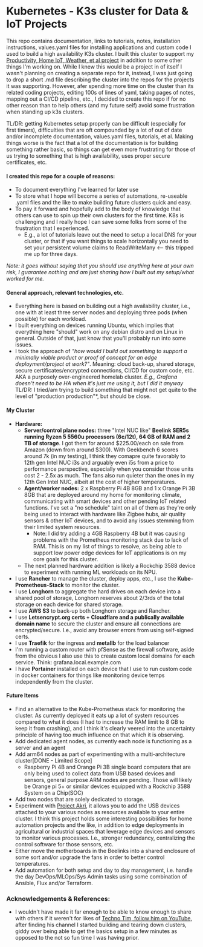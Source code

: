 # Kubernetes - K3s cluster for Data & IoT Projects

This repo contains documentation, links to tutorials, notes, installation instructions, values.yaml files for installing applications and custom code I used to build a high availability K3s cluster. I built this cluster to support my [Productivity, Home IoT, Weather, et al project](https://github.com/MarkhamLee/productivity-music-stocks-weather-IoT-dashboard) in addition to some other things I'm working on. While I knew this would be a project in of itself I wasn't planning on creating a separate repo for it, instead, I was just going to drop a short .md file describing the cluster into the repos for the projects it was supporting. However, afer spending more time on the cluster than its related coding projects, editing 100s of lines of yaml, taking pages of notes, mapping out a CI/CD pipeline, etc., I decided to create this repo if for no other reason than to help others (and my future self) avoid some frustration when standing up k3s clusters.  

TL/DR: getting Kubernetes setup properly can be difficult (especially for first timers), difficulties that are oft compounded by a lot of out of date and/or incomplete documentation, values.yaml files, tutorials, et al. Making things worse is the fact that a lot of the documentation is for building something rather basic, so things can get even more frustrating for those of us trying to something that is high availability, uses proper secure certificates, etc. 

 #### I created this repo for a couple of reasons:

 * To document everything I've learned for later use 
 * To store what I hope will become a series of automations, re-useable .yaml files and the like to make building future clusters quick and easy. 
 * To pay it forward and hopefully add to the body of knowledge that others can use to spin up their own clusters for the first time. K8s is challenging and I really hope I can save some folks from some of the frustration that I experienced. 
    * E.g., a lot of tutorials leave out the need to setup a local DNS for your cluster, or that if you want things to scale horizontally you need to set your persistent volume claims to ReadWriteMany <-- this tripped me up for three days. 

*Note: it goes without saying that you should use anything here at your own risk, I guarantee nothing and am just sharing how I built out my setup/what worked for me.*

#### General approach, relevant technologies, etc. 

* Everything here is based on building out a high availability cluster, i.e., one with at least three server nodes and deploying three pods (when possible) for each workload. 
* I built everything on devices running Ubuntu, which implies that everything here "should" work on any debian distro and on Linux in general. Outside of that, just know that you'll probably run into some issues. 
* I took the approach of *"how would I build out something to support a minimally viable product or proof of concept for an edge deployment/project at work?"*. Meaning: cloud back-up, shared storage, secure certificates/encrypted connections, CI/CD for custom code, etc. AKA a purposely over-engineered homelab cluster. *E.g., Grafana doesn't need to be HA when it's just me using it, but I did it anyway* TL/DR: I tried/am trying to build something that might not get quite to the level of "production production"*, but should be close. 

#### My Cluster 
* **Hardware:** 
    * **Server/control plane nodes:** three "Intel NUC like" **Beelink SER5s running Ryzen 5 5560u processors (6c/12t), 64 GB of RAM and 2 TB of storage**. I got them for around $225.00/each on sale from Amazon (down from around $300). With Geekbench 6 scores around 7k (in my testing), I think they comapre quite favorably to 12th gen Intel NUC i3s and arguably even i5s from a price to performance perspective, especially when you consider those units cost 2 - 2.5x as much.  The fans also run quieter than the ones in my 12th Gen Intel NUC, albeit at the cost of higher temperatures. 
    * **Agent/worker nodes:** 2 x Raspberry Pi 4B 8GB and 1 x Orange Pi 3B 8GB that are deployed around my home for monitoring climate, communicating with smart devices and other pending IoT related functions. I've set a "no schedule" taint on all of them as they're only being used to interact with hardware like Zigbee hubs, air quality sensors & other IoT devices, and to avoid any issues stemming from their limited system resources. 
        * Note: I did try adding a 4GB Raspberry 4B but it was causing problems with the Prometheus monitoring stack due to lack of RAM. This is on my list of things to resolve, as being able to support low power edge devices for IoT applications is on my core goals for this cluster. 
    * The next planned hardware addition is likely a Rockchip 3588 device to experiment with running ML workloads on its NPU. 
* I use **Rancher** to manage the cluster, deploy apps, etc., I use the **Kube-Prometheus-Stack** to monitor the cluster.
* I use **Longhorn** to aggregate the hard drives on each device into a shared pool of storage, Longhorn reserves about 2/3rds of the total storage on each device for shared storage. 
* I use **AWS S3** to back-up both Longhorn storage and Rancher. 
* I use **Letsencrypt.org certs + Cloudflare and a publically available domain name** to secure the cluster and ensure all connections are encrypted/secure. I.e., avoid any browser errors from using self-signed certs. 
* I use **Traefik** for the ingress and **metallb** for the load balancer 
* I'm running a custom router with pfSense as the firewall software, aside from the obvious I also use this to create custom local domains for each service. Think: grafana.local.example.com 
* I have **Portainer** installed on each device that I use to run custom code in docker containers for things like monitoring device temps independently from the cluster. 

#### Future Items
* Find an alternative to the Kube-Prometheus stack for monitoring the cluster. As currently deployed it eats up a lot of system resources compared to what it does (I had to increase the RAM limit to 8 GB to keep it from crashing), and I think it's clearly veered into the uncertainty principle of having too much influence on that which it is observing. 
* Add dedicated agent nodes, as currently each node is functioning as a server and an agent
* Add arm64 nodes as part of experimenting with a multi-architecture cluster[DONE - Limited Scope]
    * Raspberry Pi 4B and Orange Pi 3B single board computers that are only being used to collect data from USB based devices and sensors, general purpose ARM nodes are pending. Those will likely be Orange pi 5+ or similar devices equipped with a Rockchip 3588 System on a Chip(SOC)
* Add two nodes that are solely dedicated to storage. 
* Experiment with [Project Akri](https://github.com/project-akri/akri), it allows you to add the USB devices attached to your various nodes as resources available to your entire cluster. I think this project holds some interesting possibilities for home automation projects and the like, in addition to edge deployments in agricultural or industrial spaces that leverage edge devices and sensors to monitor various processes. I.e., stronger redundancy, centralizing the control software for those sensors, etc. 
* Either move the motherboards in the Beelinks into a shared enclosure of some sort and/or upgrade the fans in order to better control temperatures. 
* Add automation for both setup and day to day management, i.e. handle the day DevOps/MLOps/Sys Admin tasks using some combination of Ansible, Flux and/or Terraform. 


### Acknowledgements & References: 
  
* I wouldn't have made it far enough to be able to know enough to share with others if it weren't for likes of [Techno Tim, follow him on YouTube](https://www.youtube.com/@TechnoTim/videos), after finding his channel I started building and tearing down clusters, giddy over being able to get the basics setup in a few minutes as opposed to the not so fun time I was having prior.
